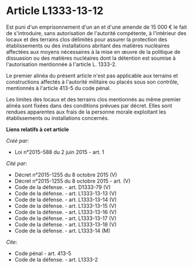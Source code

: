 # Article L1333-13-12

Est puni d'un emprisonnement d'un an et d'une amende de 15 000 € le fait de s'introduire, sans autorisation de l'autorité
compétente, à l'intérieur des locaux et des terrains clos délimités pour assurer la protection des établissements ou des
installations abritant des matières nucléaires affectées aux moyens nécessaires à la mise en œuvre de la politique de
dissuasion ou des matières nucléaires dont la détention est soumise à l'autorisation mentionnée à l'article L. 1333-2. 

Le premier alinéa du présent article n'est pas applicable aux terrains et constructions affectés à l'autorité militaire ou
placés sous son contrôle, mentionnés à l'article 413-5 du code pénal. 

Les limites des locaux et des terrains clos mentionnés au même premier alinéa sont fixées dans des conditions prévues par
décret. Elles sont rendues apparentes aux frais de la personne morale exploitant les établissements ou installations
concernés.

**Liens relatifs à cet article**

_Créé par_:

  - Loi n°2015-588 du 2 juin 2015 - art. 1

_Cité par_:

  - Décret n°2015-1255 du 8 octobre 2015  (V)
  - Décret n°2015-1255 du 8 octobre 2015  - art. (V)
  - Code de la défense. - art. D1333-79 (V)
  - Code de la défense. - art. L1333-13-13 (V)
  - Code de la défense. - art. L1333-13-14 (V)
  - Code de la défense. - art. L1333-13-15 (V)
  - Code de la défense. - art. L1333-13-16 (V)
  - Code de la défense. - art. L1333-13-17 (V)
  - Code de la défense. - art. L1333-13-18 (V)
  - Code de la défense. - art. L1333-14 (M)

_Cite_:

  - Code pénal - art. 413-5
  - Code de la défense. - art. L1333-2
